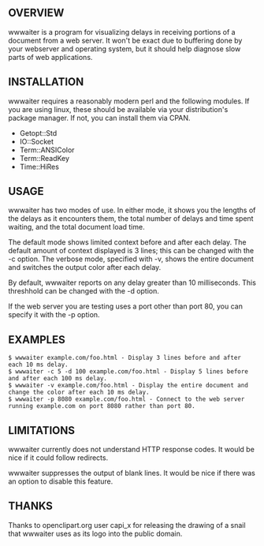 ## OVERVIEW
wwwaiter is a program for visualizing delays in receiving portions of a document from a web server. It won't be exact due to buffering done by your webserver and operating system, but it should help diagnose slow parts of web applications.

## INSTALLATION
wwwaiter requires a reasonably modern perl and the following modules. If you are using linux, these should be available via your distribution's package manager. If not, you can install them via CPAN.

  * Getopt::Std
  * IO::Socket
  * Term::ANSIColor
  * Term::ReadKey
  * Time::HiRes

## USAGE
wwwaiter has two modes of use. In either mode, it shows you the lengths of the delays as it encounters them, the total number of delays and time spent waiting, and the total document load time.

The default mode shows limited context before and after each delay. The default amount of context displayed is 3 lines; this can be changed with the -c option. The verbose mode, specified with -v, shows the entire document and switches the output color after each delay. 

By default, wwwaiter reports on any delay greater than 10 milliseconds. This threshhold can be changed with the -d option.

If the web server you are testing uses a port other than port 80, you can specify it with the -p option.

## EXAMPLES

    $ wwwaiter example.com/foo.html - Display 3 lines before and after each 10 ms delay.
    $ wwwaiter -c 5 -d 100 example.com/foo.html - Display 5 lines before and after each 100 ms delay.
    $ wwwaiter -v example.com/foo.html - Display the entire document and change the color after each 10 ms delay.
    $ wwwaiter -p 8080 example.com/foo.html - Connect to the web server running example.com on port 8080 rather than port 80.

## LIMITATIONS
wwwaiter currently does not understand HTTP response codes. It would be nice if it could follow redirects.

wwwaiter suppresses the output of blank lines. It would be nice if there was an option to disable this feature.

## THANKS
Thanks to openclipart.org user capi_x for releasing the drawing of a snail that wwwaiter uses as its logo into the public domain.
